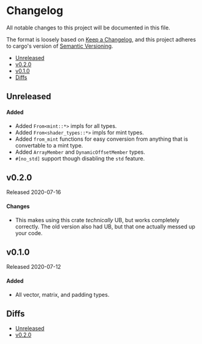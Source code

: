 # Changelog

All notable changes to this project will be documented in this file.

The format is loosely based on [Keep a Changelog](https://keepachangelog.com/en/1.0.0/),
and this project adheres to cargo's version of [Semantic Versioning](https://semver.org/spec/v2.0.0.html).

- [Unreleased](#unreleased)
- [v0.2.0](#v020)
- [v0.1.0](#v010)
- [Diffs](#diffs)

## Unreleased

#### Added
- Added `From<mint::*>` impls for all types.
- Added `From<shader_types::*>` impls for mint types.
- Added `from_mint` functions for easy conversion from anything that is convertable to a mint type.
- Added `ArrayMember` and `DynamicOffsetMember` types.
- `#[no_std]` support though disabling the `std` feature.

## v0.2.0

Released 2020-07-16

#### Changes
- This makes using this crate _technically_ UB, but works completely correctly.
  The old version also had UB, but that one actually messed up your code.

## v0.1.0

Released 2020-07-12

#### Added
- All vector, matrix, and padding types.

## Diffs

- [Unreleased](https://github.com/BVE-Reborn/shader-types/compare/v0.2.0...HEAD)
- [v0.2.0](https://github.com/BVE-Reborn/shader-types/compare/v0.1.0...v0.2.0)
